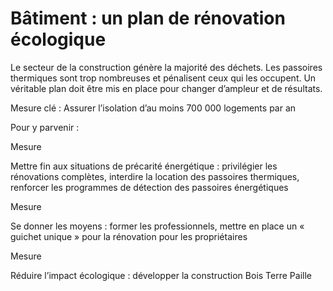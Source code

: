 # Bâtiment : un plan de rénovation écologique

<div class="admonition note">

Le secteur de la construction génère la majorité des déchets. Les
passoires thermiques sont trop nombreuses et pénalisent ceux qui les
occupent. Un véritable plan doit être mis en place pour changer
d’ampleur et de résultats.

</div>

Mesure clé : Assurer l’isolation d’au moins 700 000 logements par an

Pour y parvenir :

<div class="admonition">

Mesure

Mettre fin aux situations de précarité énergétique : privilégier les
rénovations complètes, interdire la location des passoires thermiques,
renforcer les programmes de détection des passoires énergétiques

</div>

<div class="admonition">

Mesure

Se donner les moyens : former les professionnels, mettre en place un «
guichet unique » pour la rénovation pour les propriétaires

</div>

<div class="admonition">

Mesure

Réduire l’impact écologique : développer la construction Bois Terre
Paille

</div>
